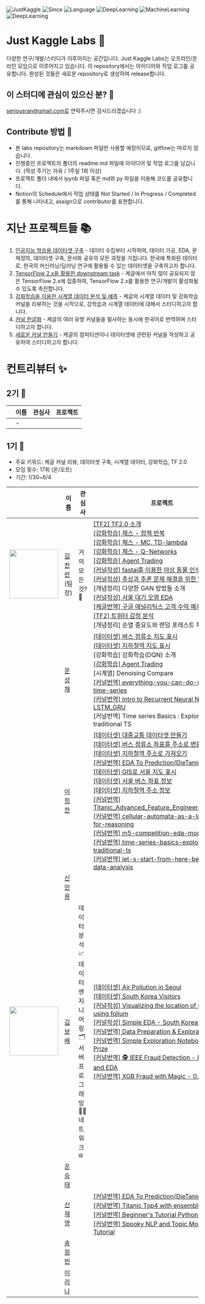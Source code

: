 ![JustKaggle](https://img.shields.io/badge/Community-JustKaggle-ff69b4.svg)
![Since](https://img.shields.io/badge/Since-2020-blueviolet.svg)
![Language](https://img.shields.io/badge/Language-Python-blue.svg)
![DeepLearning](https://img.shields.io/badge/Interest-Kaggle-9cf.svg)
![MachineLearning](https://img.shields.io/badge/Interest-MachineLearning-red.svg)
![DeepLearning](https://img.shields.io/badge/Interest-DeepLearning-red.svg)

# Just Kaggle Labs 🍦
다양한 연구/개발/스터디가 이루어지는 공간입니다. Just Kaggle Labs는 오프라인/온라인 모임으로 이루어지고 있습니다. 이 repository에서는 아이디어와 작업 로그를 공유합니다. 완성된 것들은 새로운 repository로 생성하여 release합니다.

## 이 스터디에 관심이 있으신 분? 🦄
seriousran@gmail.com로 연락주시면 감사드리겠습니다 :)

## Contribute 방법 🏃
- 본 labs repository는 markdown 파일만 사용할 예정이므로, gitflow는 따르지 않습니다.
- 진행중인 프로젝트의 폴더의 readme.md 파일에 아이디어 및 작업 로그를 남깁니다. (작성 주기는 자유 / 1주일 1회 이상)
- 프로젝트 폴더 내에서 ipynb 파일 혹은 md와 py 파일을 이용해 코드를 공유합니다.
- Notion의 Schedule에서 작업 상태를 Not Started / In Progress / Completed 를 통해 나타내고, assign으로 contributor를 표현합니다.

# 지난 프로젝트들 📚
1. [인공지능 학습용 데이터셋 구축](1_part/1_00_dataset_project.md) - 데이터 수집부터 시작하여, 데이터 가공, EDA, 문제정의, 데이터셋 구축, 문서화 공유의 모든 과정을 거칩니다. 한국에 특화된 데이터로, 한국의 머신러닝/딥러닝 연구에 활용될 수 있는 데이터셋을 구축하고자 합니다.
2. [TensorFlow 2.x을 활용한 downstream task](1_part/2_00_tf2_project.md) - 케글에서 아직 많이 공유되지 않은 TensorFlow 2.x에 집중하여, TensorFlow 2.x를 활용한 연구/개발이 활성화될 수 있도록 촉진합니다.
3. [강화학습을 이용한 시계열 데이터 분석 및 예측](1_part/3_00_RL_project.md) - 케글의 시계열 데이터 및 강화학습 커널을 리뷰하는 것을 시작으로, 강학습과 시계열 데이터에 대해서 스터디하고자 합니다.
4. [커널 한글화](1_part/4_00_Kg_KOR_project.md) - 케글의 여러 유명 커널들을 필사하는 동시에 한국어로 번역하며 스터디하고자 합니다.
5. [새로운 커널 만들기](1_part/5_00_new_project.md) - 케글의 컴피티션이나 데이터셋에 관련된 커널을 작성하고 공유하여 스터디하고자 합니다.

# 컨트리뷰터 ✨
## 2기 🚀
|  | 이름 | 관심사 | 프로젝트 |
|---|------|-------|---------|
|   |  -  |    |   |
## 1기 🔰
- 주요 키워드: 케글 커널 리뷰, 데이터셋 구축, 시계열 데이터, 강화학습, TF 2.0
- 모임 횟수: 17회 (온/오프)
- 기간: 1/30~6/4

|  | 이름 | 관심사 | 프로젝트 |
|---|------|-------|---------|
|   <img src = "https://avatars1.githubusercontent.com/u/4317641?s=460&u=8d90f1833f528e5a62e26b7f6af5c9868d2820af&v=4" width="128px;"/>   |  [김찬란](https://github.com/seriousran) <br/> (팀장)    |  거의 모든 것? 🌌   | [\[TF2\] TF2.0 소개](1_part/2_01_tf2_introduction.md) <br/> [\[강화학습\] 체스 - 정책 반복](1_part/3_01_RL_Chess_1_Policy_Iteration.ipynb) <br/> [\[강화학습\] 체스 - MC, TD-lambda ](1_part/3_02_RL_Chess_2_model_free_methods.ipynb) <br/> [\[강화학습\] 체스 - Q-Networks](1_part/3_03_RL_Chess_3_q_networks.ipynb) <br/> [\[강화학습\] Agent Trading](1_part/3_04_RL_Agent_Trading.ipynb) <br/> [\[커널작성\] fastai를 이용한 야상 동물 인식](https://www.kaggle.com/seriousran/simple-starter-iwildcam-2020) <br/> [\[커널작성\] 추상과 추론 문제 해결을 위한 VAE](https://www.kaggle.com/seriousran/variational-autoencoder-abstraction-and-reasoning) <br/>  \[개념정리\] 다양한 GAN 방법들 소개 <br/> [\[커널작성\] 서울 대기 오염 EDA](https://www.kaggle.com/seriousran/eda-ing) <br/> [\[케글번역\] 구글 애널리틱스 고객 수익 예측](https://www.kaggle.com/seriousran/kr-base-model-v2-user-level-solution/) <br/> [\[TF2\] 트위터 감정 분석](https://www.kaggle.com/seriousran/twitter-sentiment-analysis-using-bert-in-tf-2)  <br/> \[개념정리\] 순열 중요도와 랜덤 포레스트 특징 중요도 |
|    |  [문성채](https://github.com/powersht22)    |    | [\[데이터셋\] 버스 정류소 지도 표시](https://github.com/Just-Kaggle/labs/blob/master/1_part/1_06_Gis_BusStation.ipynb) <br/> [\[데이터셋\] 지하철역 지도 표시](https://github.com/Just-Kaggle/labs/blob/master/1_part/1_06_Gis_SubwayStation.ipynb) <br/> \[강화학습\] 강화학습(DQN) 소개 <br/> [\[강화학습\] Agent Trading](https://github.com/Just-Kaggle/labs/blob/master/1_part/3_04_RL_Agent_Trading.ipynb) <br/> \[시계열\] Denoising Compare <br/> [\[커널번역\] everything-you-can-do-with-a-time-series](https://github.com/Just-Kaggle/labs/blob/master/1_part/4_09_Kg_kor_everything-you-can-do-with-a-time-series.ipynb) <br/> [\[커널번역\] Intro to Recurrent Neural Networks LSTM_GRU](https://github.com/Just-Kaggle/labs/blob/master/1_part/4_10_Kg_kor_intro-to-recurrent-neural-networks-lstm-gru.ipynb) <br/> \[커널번역\] Time series Basics : Exploring traditional TS <br/>   |   |
|    |  [이힘찬](https://github.com/ssilb4)    |    |   <!--1-->[\[데이터셋\] 대중교통 데이터셋 만들기](https://github.com/Just-Kaggle/labs/blob/master/1_part/1_04_public_transport_dataset.ipynb) <br/> <!--2-->[\[데이터셋\] 버스 정류소 좌표를 주소로 변환](https://github.com/Just-Kaggle/labs/blob/master/1_part/1_10_bus_coordinate_to_address.py) <br/> <!--3-->[\[데이터셋\] 지하철역 주소로 가져오기](https://github.com/Just-Kaggle/labs/blob/master/1_part/1_10_subway_address.py) <br/> <!--4-->[\[커널번역\] EDA To Prediction(DieTanic)](https://github.com/Just-Kaggle/labs/blob/master/1_part/4_06_Kg_EDA%20To%20Prediction(DieTanic).ipynb) <br/>  <!--5-->[\[데이터셋\] GIS로 서울 지도 표시](https://github.com/Just-Kaggle/labs/blob/master/1_part/1_07_Gis_seoul_gis_map.ipynb) <br/> <!--6-->[\[데이터셋\] 서울 버스 좌표 정보](https://github.com/Just-Kaggle/labs/blob/master/1_part/1_Gis_dataset/seoul_bus_coordinate.csv) <br/> <!--7-->[\[데이터셋\] 지하철역 주소 정보](https://github.com/Just-Kaggle/labs/blob/master/1_part/1_Gis_dataset/subway_addr_comp.csv) <br/> <!--8-->[\[커널번역\] Titanic_Advanced_Feature_Engineering_Tutorial](https://github.com/Just-Kaggle/labs/blob/master/1_part/4_08_Kg_Titanic_Advanced_Feature_Engineering_Tutorial.ipynb) <br/> <!--9-->[\[커널번역\] cellular-automata-as-a-language-for-reasoning](https://github.com/Just-Kaggle/labs/blob/master/1_part/4_10_Kg_cellular-automata-as-a-language-for-reasoning.ipynb) <br/> <!--10-->[\[커널번역\] m5-competition-eda-models](https://github.com/Just-Kaggle/labs/blob/master/1_part/4_11_Kg_m5-competition-eda-models.ipynb) <br/> <!--11-->[\[커널번역\] time-series-basics-exploring-traditional-ts](https://github.com/Just-Kaggle/labs/blob/master/1_part/4_15_Kg_time-series-basics-exploring-traditional-ts.ipynb) <br/> <!--12-->[\[커널번역\] let-s-start-from-here-beginners-data-analysis](https://github.com/Just-Kaggle/labs/blob/master/1_part/4_16_Kg_let-s-start-from-here-beginners-data-analysis.ipynb) <br/>  |  |
|    |  [신민용](https://github.com/minyong-shin)    |    |   |   |
| <img src = "https://avatars3.githubusercontent.com/u/37873745?s=460&u=787b17951a0724e3089a46fa04f94afcfb438b82&v=4" width="128px;"/>    |  [김보배](https://github.com/KimDoubleB)    |  데이터 분석📈<br/>데이터 엔지니어링🗂️<br/>서버 프로그래밍👨‍💻<br/>네트워크🌐<br/>  | [\[데이터셋\] Air Pollution in Seoul](https://www.kaggle.com/bappekim/air-pollution-in-seoul) <br/> [\[데이터셋\] South Korea Visitors](https://www.kaggle.com/bappekim/south-korea-visitors) <br/> [\[커널작성\] Visualizing the location of station using folium](https://www.kaggle.com/bappekim/visualizing-the-location-of-station-using-folium) <br/> [\[커널작성\] Simple EDA - South Korea Visitors](https://www.kaggle.com/bappekim/simple-eda-south-korea-visitors) <br/> [\[커널번역\] Data Preparation & Exploration](1_part/4_03_Kg_KOR_Data_Preparation_&_Exploration.ipynb) <br/> [\[커널번역\] Simple Exploration Notebook - Zillow Prize](1_part/4_04_Kg_Simple_Exploration_Notebook_ZillowPrize.ipynb) <br/> [\[커널번역\] 🕵️ IEEE Fraud Detection - First Look and EDA](https://github.com/Just-Kaggle/labs/blob/master/1_part/4_05_Kg_%F0%9F%95%B5%EF%B8%8F%20IEEE%20Fraud%20Detection%20-%20First%20Look%20and%20EDA.ipynb) <br/> [\[커널번역\] XGB Fraud with Magic - 0.9600](https://github.com/Just-Kaggle/labs/blob/master/1_part/4_08_Kg_XGB%20Fraud%20with%20Magic%20-%200.9600.ipynb) <br/>|   |
|    |  [온승태](https://github.com/smylere)    |     |   |   |
|    |  [신재영](https://github.com/jyshin0926)    |    |[\[커널번역\] EDA To Prediction(DieTanic)](https://github.com/Just-Kaggle/labs/blob/master/1_part/4_06_Kg_EDA%20To%20Prediction(DieTanic)_2.ipynb) <br/> [\[커널번역\] Titanic Top4 with ensemble modeling](https://github.com/Just-Kaggle/labs/blob/master/1_part/4_09_Kg_Titanic_Top_4_with_ensemble_modeling.ipynb) <br/> [\[커널번역\] Beginner's Tutorial Python for NLP](https://github.com/Just-Kaggle/labs/blob/master/1_part/4_10_Kg_KOR_Beginner's_Tutorial_Python.ipynb) <br/> [\[커널번역\] Spooky NLP and Topic Modeling Tutorial](https://github.com/Just-Kaggle/labs/blob/master/1_part/4_10_Kg_Spooky%20NLP%20and%20Topic%20Modelling%20tutorial.ipynb) <br/> |   |
|    |  [송원빈](https://github.com/oneofSong)    |    |   |   |
|    |  [이리나](https://github.com/sandartchip)    |    |   |   |
